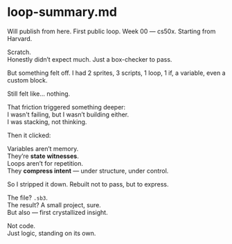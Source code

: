 # loop-summary.md

Will publish from here. First public loop. Week 00 — cs50x. Starting from Harvard.

Scratch.  
Honestly didn’t expect much. Just a box-checker to pass.

But something felt off. I had 2 sprites, 3 scripts, 1 loop, 1 if, a variable, even a custom block.

Still felt like... nothing.

That friction triggered something deeper:  
I wasn't failing, but I wasn’t building either.  
I was stacking, not thinking.

Then it clicked:

Variables aren’t memory.  
They’re **state witnesses**.  
Loops aren’t for repetition.  
They **compress intent** — under structure, under control.

So I stripped it down. Rebuilt not to pass, but to express.

The file? `.sb3`.  
The result? A small project, sure.  
But also — first crystallized insight.

Not code.  
Just logic, standing on its own.
